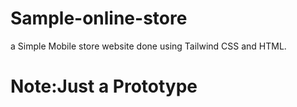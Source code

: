 # Sample-online-store
a Simple Mobile store website done using Tailwind CSS and HTML.
# Note:Just a Prototype

